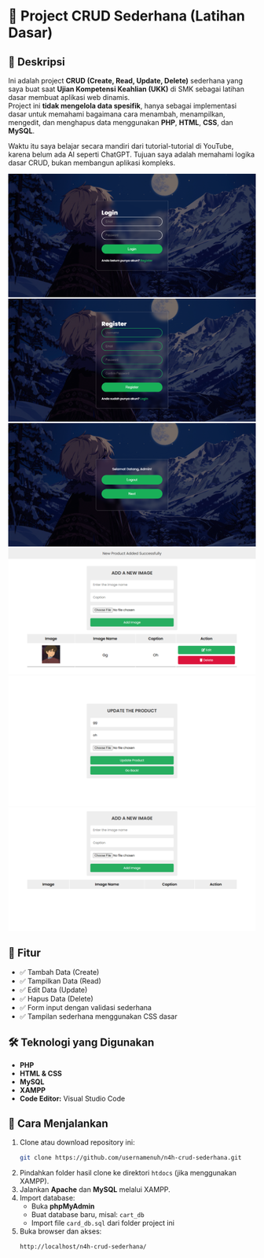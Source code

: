 # 📘 Project CRUD Sederhana (Latihan Dasar)

## 📝 Deskripsi

Ini adalah project **CRUD (Create, Read, Update, Delete)** sederhana yang saya buat saat **Ujian Kompetensi Keahlian (UKK)** di SMK sebagai latihan dasar membuat aplikasi web dinamis.  
Project ini **tidak mengelola data spesifik**, hanya sebagai implementasi dasar untuk memahami bagaimana cara menambah, menampilkan, mengedit, dan menghapus data menggunakan **PHP**, **HTML**, **CSS**, dan **MySQL**.

Waktu itu saya belajar secara mandiri dari tutorial-tutorial di YouTube, karena belum ada AI seperti ChatGPT. Tujuan saya adalah memahami logika dasar CRUD, bukan membangun aplikasi kompleks.

![Tampilan Aplikasi](asseets/screenshot1.png)
![Tampilan Aplikasi](asseets/screenshot2.png)
![Tampilan Aplikasi](asseets/screenshot3.png)
![Tampilan Aplikasi](asseets/screenshot4.png)
![Tampilan Aplikasi](asseets/screenshot5.png)
![Tampilan Aplikasi](asseets/screenshot6.png)

## 🎯 Fitur

- ✅ Tambah Data (Create)
- ✅ Tampilkan Data (Read)
- ✅ Edit Data (Update)
- ✅ Hapus Data (Delete)
- ✅ Form input dengan validasi sederhana
- ✅ Tampilan sederhana menggunakan CSS dasar

## 🛠️ Teknologi yang Digunakan

- **PHP**
- **HTML & CSS**
- **MySQL**
- **XAMPP**
- **Code Editor:** Visual Studio Code

## 🚀 Cara Menjalankan

1. Clone atau download repository ini:
   ```bash
   git clone https://github.com/usernamenuh/n4h-crud-sederhana.git
   ```
2. Pindahkan folder hasil clone ke direktori `htdocs` (jika menggunakan XAMPP).
3. Jalankan **Apache** dan **MySQL** melalui XAMPP.
4. Import database:
   - Buka **phpMyAdmin**
   - Buat database baru, misal: `cart_db`
   - Import file `card_db.sql` dari folder project ini
5. Buka browser dan akses:
   ```
   http://localhost/n4h-crud-sederhana/
   ```

